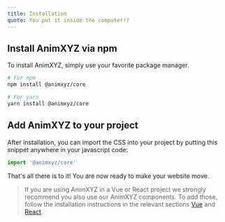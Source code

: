 ```yaml
---
title: Installation
quote: You put it inside the computer!?
---
```


## Install AnimXYZ via npm

To install AnimXYZ, simply use your favorite package manager.

```bash
# For npm
npm install @animxyz/core

# For yarn
yarn install @animxyz/core
```

## Add AnimXYZ to your project

After installation, you can import the CSS into your project by putting this snippet anywhere in your javascript code:

```js
import '@animxyz/core'
```

That's all there is to it! You are now ready to make your website move.

> If you are using AnimXYZ in a Vue or React project we strongly recommend you also use our AnimXYZ components. To add those, follow the installation instructions in the relevant sections [Vue](#vue) and [React](#react).
